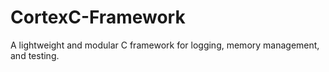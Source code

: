 # CortexC-Framework
A lightweight and modular C framework for logging, memory management, and testing.
